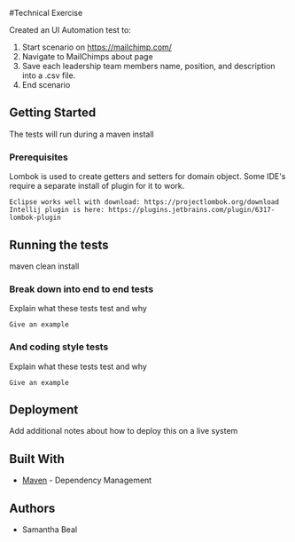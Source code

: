 #Technical Exercise

Created an UI Automation test to:
1. Start scenario on https://mailchimp.com/
2. Navigate to MailChimps about page
3. Save each leadership team members name, position, and description into a .csv file.
4. End scenario

## Getting Started

The tests will run during a maven install

### Prerequisites

Lombok is used to create getters and setters for domain object.
Some IDE's require a separate install of plugin for it to work.

```
Eclipse works well with download: https://projectlombok.org/download
Intellij plugin is here: https://plugins.jetbrains.com/plugin/6317-lombok-plugin
```

## Running the tests

maven clean install

### Break down into end to end tests

Explain what these tests test and why

```
Give an example
```

### And coding style tests

Explain what these tests test and why

```
Give an example
```

## Deployment

Add additional notes about how to deploy this on a live system

## Built With

* [Maven](https://maven.apache.org/) - Dependency Management


## Authors

* Samantha Beal


